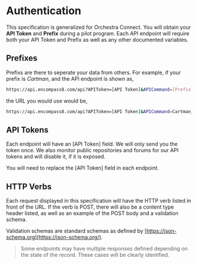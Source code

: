# Authentication
This specification is generalized for Orchestra Connect. You will obtain your **API Token** and **Prefix** during a pilot program. Each API endpoint will require both your API Token and Prefix as well as any other documented variables.

## Prefixes
Prefixs are there to seperate your data from others. For example, if your prefix is *Cartman*, and the API endpoint is shown as, 
```sh
https://api.encompass8.com/api?APIToken=[API Token]&APICommand=[Prefix]_ListFriends&...
```

the URL you would use would be,
```sh
https://api.encompass8.com/api?APIToken=[API Token]&APICommand=Cartman_ListFriends&...
```

## API Tokens
Each endpoint will have an [API Token] field. We will only send you the token once. We also monitor public repositories and forums for our API tokens and will disable it, if it is exposed.

You will need to replace the [API Token] field in each endpoint.

## HTTP Verbs
Each request displayed in this specification will have the HTTP verb listed in front of the URL. If the verb is POST, there will also be a content type header listed, as well as an example of the POST body and a validation schema.

Validation schemas are standard schemas as defined by [https://json-schema.org](https://json-schema.org/).

> Some endpoints may have multiple responses defined depending on the state of the record. These cases will be clearly identified.
